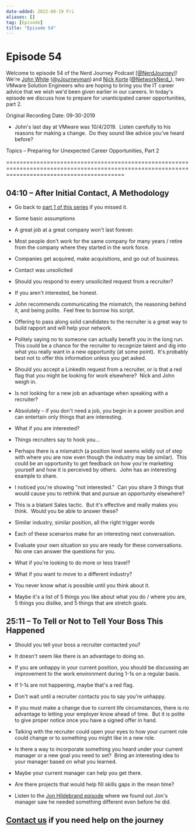```yaml
---
date-added: 2022-08-19 Fri
aliases: []
tag: [Episode]
title: "Episode 54"
---
```


# Episode 54

Welcome to episode 54 of the Nerd Journey Podcast [[@NerdJourney](https://twitter.com/NerdJourney/)]! We're [John White](https://www.linkedin.com/in/vJourneyman/) ([@vJourneyman](https://twitter.com/vJourneyman)) and [Nick Korte](https://www.linkedin.com/in/nickkortenetworknerd/) ([@NetworkNerd_](https://twitter.com/NetworkNerd_/)), two VMware Solution Engineers who are hoping to bring you the IT career advice that we wish we'd been given earlier in our careers. In today's episode we discuss how to prepare for unanticipated career opportunities, part 2. 

Original Recording Date: 09-30-2019 

* John's last day at VMware was 10/4/2019.  Listen carefully to his reasons for making a change.  Do they sound like advice you've heard before? 

Topics – Preparing for Unexpected Career Opportunities, Part 2 

=============================================================================================================================================== 

## 04:10 – After Initial Contact, A Methodology 

* Go back to [part 1 of this series](http://nerd-journey.com/preparing-for-unexpected-opportunities-part-1/) if you missed it. 

* Some basic assumptions 

* A great job at a great company won't last forever. 

* Most people don't work for the same company for many years / retire from the company where they started in the work force. 

* Companies get acquired, make acquisitions, and go out of business. 

* Contact was unsolicited 

* Should you respond to every unsolicited request from a recruiter?   

* If you aren't interested, be honest.   

* John recommends communicating the mismatch, the reasoning behind it, and being polite.  Feel free to borrow his script. 

* Offering to pass along solid candidates to the recruiter is a great way to build rapport and will help your network. 

* Politely saying no to someone can actually benefit you in the long run.  This could be a chance for the recruiter to recognize talent and dig into what you really want in a new opportunity (at some point).  It's probably best not to offer this information unless you get asked. 

* Should you accept a LinkedIn request from a recruiter, or is that a red flag that you might be looking for work elsewhere?  Nick and John weigh in. 

* Is not looking for a new job an advantage when speaking with a recruiter? 

* Absolutely – if you don't need a job, you begin in a power position and can entertain only things that are interesting. 

* What if you are interested? 

* Things recruiters say to hook you... 

* Perhaps there is a mismatch (a position level seems wildly out of step with where you are now even though the industry may be similar).  This could be an opportunity to get feedback on how you're marketing yourself and how it is perceived by others.  John has an interesting example to share. 

* I noticed you're showing "not interested."  Can you share 3 things that would cause you to rethink that and pursue an opportunity elsewhere? 

* This is a blatant Sales tactic.  But it's effective and really makes you think.  Would you be able to answer these? 

* Similar industry, similar position, all the right trigger words 

* Each of these scenarios make for an interesting next conversation. 

* Evaluate your own situation so you are ready for these conversations.  No one can answer the questions for you. 

* What if you're looking to do more or less travel? 

* What if you want to move to a different industry? 

* You never know what is possible until you think about it.   

* Maybe it's a list of 5 things you like about what you do / where you are, 5 things you dislike, and 5 things that are stretch goals. 

## 25:11 – To Tell or Not to Tell Your Boss This Happened 

* Should you tell your boss a recruiter contacted you? 

* It doesn't seem like there is an advantage to doing so. 

* If you are unhappy in your current position, you should be discussing an improvement to the work environment during 1-1s on a regular basis. 

* If 1-1s are not happening, maybe that's a red flag. 

* Don't wait until a recruiter contacts you to say you're unhappy. 

* If you must make a change due to current life circumstances, there is no advantage to letting your employer know ahead of time.  But it is polite to give proper notice once you have a signed offer in hand. 

* Talking with the recruiter could open your eyes to how your current role could change or to something you might like in a new role.   

* Is there a way to incorporate something you heard under your current manager or a new goal you need to set?  Bring an interesting idea to your manager based on what you learned. 

* Maybe your current manager can help you get there. 

* Are there projects that would help fill skills gaps in the mean time? 

* Listen to the [Jon Hildebrand episode](http://nerd-journey.com/nerd-journey-038-jon-hildebrand-and-recovering-from-a-layoff/) where we found out Jon's manager saw he needed something different even before he did. 

## [Contact us](https://twitter.com/NerdJourney) if you need help on the journey